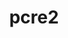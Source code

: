---
title: "pcre2"
layout: cache
categories: [package, v0.18.0]
meta: {"versions": ["10.39"], "compilers": ["gcc@=7.5.0"], "oss": ["ubuntu18.04"], "platforms": ["linux"], "targets": ["x86_64"], "stacks": ["build_systems", "data-vis-sdk", "e4s", "root"], "num_specs": 1, "num_specs_by_stack": {"build_systems": 1, "root": 1, "e4s": 1, "data-vis-sdk": 1}}
spec_details: [{"hash": "kc4m6sohvrzjewdi27te354j3lfow3td", "compiler": "gcc@=7.5.0", "versions": ["10.39"], "os": "ubuntu18.04", "platform": "linux", "target": "x86_64", "variants": ["~jit", "+multibyte"], "stacks": ["build_systems", "root", "e4s", "data-vis-sdk"], "size": "-", "tarball": "https://binaries.spack.io/releases/v0.18.0/build_cache/linux-ubuntu18.04-x86_64/gcc-7.5.0/pcre2-10.39/linux-ubuntu18.04-x86_64-gcc-7.5.0-pcre2-10.39-kc4m6sohvrzjewdi27te354j3lfow3td.spack"}]
---